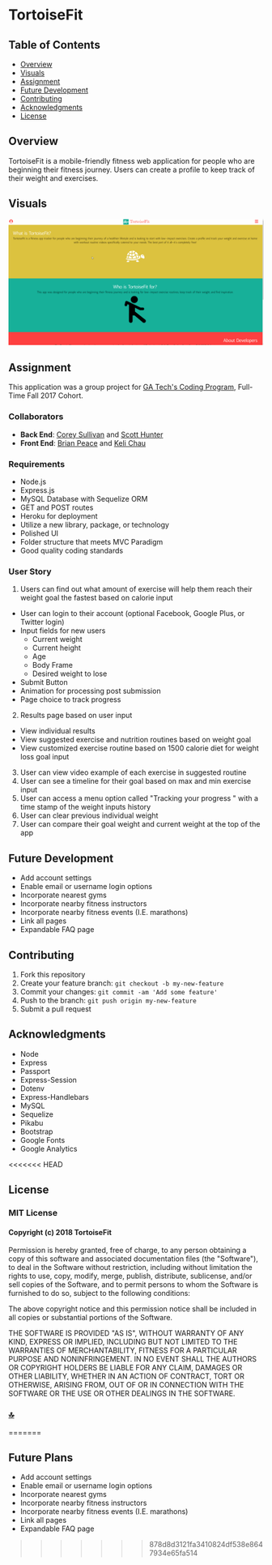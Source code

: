 # TortoiseFit

## Table of Contents
+ [Overview](#overview)  
+ [Visuals](#visuals)
+ [Assignment](#assignment)
+ [Future Development](#future-development)
+ [Contributing](#contributing)
+ [Acknowledgments](#acknowledgments)
+ [License](#license)

## Overview
TortoiseFit is a mobile-friendly fitness web application for people who are beginning their fitness journey. Users can create a profile to keep track of their weight and exercises. 

## Visuals
![Alt Text](assets/visuals/TortoiseFit.gif)

## Assignment
This application was a group project for [GA Tech's Coding Program](https://codingbootcamp.pe.gatech.edu/), Full-Time Fall 2017 Cohort. 

### Collaborators
+ **Back End**: [Corey Sullivan](https://www.github.com/co-su) and [Scott Hunter](https://www.github.com/scotthhunter)
+ **Front End**: [Brian Peace](https://www.github.com/bpeace71) and [Keli Chau](https://www.github.com/kelichau)

### Requirements
+ Node.js
+ Express.js
+ MySQL Database with Sequelize ORM
+ GET and POST routes
+ Heroku for deployment
+ Utilize a new library, package, or technology
+ Polished UI
+ Folder structure that meets MVC Paradigm
+ Good quality coding standards

### User Story
1. Users can find out what amount of exercise will help them reach their weight goal the fastest based on calorie input 
+ User can login to their account (optional Facebook, Google Plus, or Twitter login)
+ Input fields for new users
  + Current weight
  + Current height
  + Age
  + Body Frame
  + Desired weight to lose
+ Submit Button
+ Animation for processing post submission
+ Page choice to track progress

2. Results page based on user input
+ View individual results
+ View suggested exercise and nutrition routines based on weight goal
+ View customized exercise routine based on 1500 calorie diet for weight loss goal input

3. User can view video example of each exercise in suggested routine
4. User can see a timeline for their goal based on max and min exercise input
5. User can access a menu option called "Tracking your progress " with a time stamp of the weight inputs history
6. User can clear previous individual weight 
7. User can compare their goal weight and current weight at the top of the app

## Future Development
+ Add account settings
+ Enable email or username login options
+ Incorporate nearest gyms
+ Incorporate nearby fitness instructors
+ Incorporate nearby fitness events (I.E. marathons)
+ Link all pages
+ Expandable FAQ page 

## Contributing
1. Fork this repository
2. Create your feature branch: `git checkout -b my-new-feature`
3. Commit your changes: `git commit -am 'Add some feature'`
4. Push to the branch: `git push origin my-new-feature`
5. Submit a pull request

## Acknowledgments
+ Node
+ Express
+ Passport
+ Express-Session
+ Dotenv
+ Express-Handlebars
+ MySQL
+ Sequelize
+ Pikabu
+ Bootstrap
+ Google Fonts
+ Google Analytics

<<<<<<< HEAD
## License
### MIT License

#### Copyright (c) 2018 TortoiseFit

Permission is hereby granted, free of charge, to any person obtaining a copy
of this software and associated documentation files (the "Software"), to deal
in the Software without restriction, including without limitation the rights
to use, copy, modify, merge, publish, distribute, sublicense, and/or sell
copies of the Software, and to permit persons to whom the Software is
furnished to do so, subject to the following conditions:

The above copyright notice and this permission notice shall be included in all
copies or substantial portions of the Software.

THE SOFTWARE IS PROVIDED "AS IS", WITHOUT WARRANTY OF ANY KIND, EXPRESS OR
IMPLIED, INCLUDING BUT NOT LIMITED TO THE WARRANTIES OF MERCHANTABILITY,
FITNESS FOR A PARTICULAR PURPOSE AND NONINFRINGEMENT. IN NO EVENT SHALL THE
AUTHORS OR COPYRIGHT HOLDERS BE LIABLE FOR ANY CLAIM, DAMAGES OR OTHER
LIABILITY, WHETHER IN AN ACTION OF CONTRACT, TORT OR OTHERWISE, ARISING FROM,
OUT OF OR IN CONNECTION WITH THE SOFTWARE OR THE USE OR OTHER DEALINGS IN THE
SOFTWARE.

### [:top:](#TortoiseFit)
=======
## Future Plans
+ Add account settings
+ Enable email or username login options
+ Incorporate nearest gyms
+ Incorporate nearby fitness instructors
+ Incorporate nearby fitness events (I.E. marathons)
+ Link all pages
+ Expandable FAQ page 
>>>>>>> 878d8d3121fa3410824df538e8647934e65fa514
